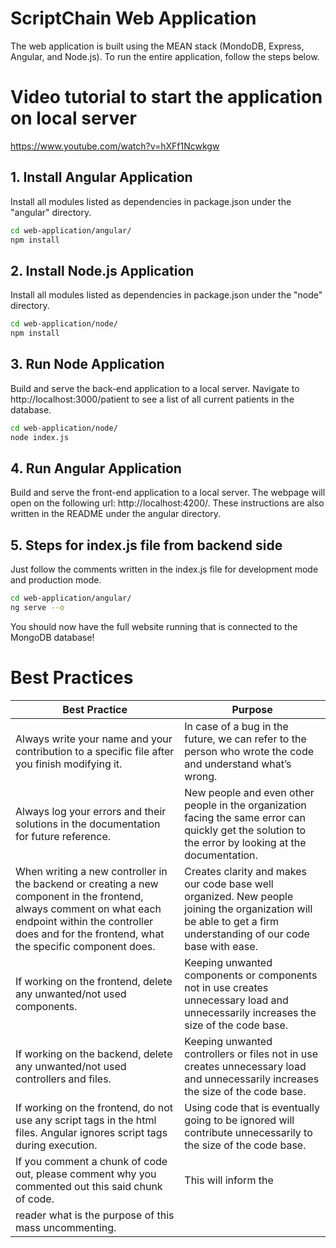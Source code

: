 # ScriptChain Web Application

The web application is built using the MEAN stack (MondoDB, Express, Angular, and Node.js). 
To run the entire application, follow the steps below.

# Video tutorial to start the application on local server
https://www.youtube.com/watch?v=hXFf1Ncwkgw

## 1. Install Angular Application 

Install all modules listed as dependencies in package.json under the "angular" directory.

```bash
cd web-application/angular/
npm install
```

## 2. Install Node.js Application

Install all modules listed as dependencies in package.json under the "node" directory.

```bash
cd web-application/node/
npm install
```

## 3. Run Node Application

Build and serve the back-end application to a local server.
Navigate to http://localhost:3000/patient to see a list of all current patients in the database.

```bash
cd web-application/node/
node index.js
```

## 4. Run Angular Application

Build and serve the front-end application to a local server.
The webpage will open on the following url:  http://localhost:4200/.
These instructions are also written in the README under the angular directory.


## 5. Steps for index.js file from backend side
Just follow the comments written in the index.js file for development mode and production mode. 

```bash
cd web-application/angular/
ng serve --o
```

You should now have the full website running that is connected to the MongoDB database!

# Best Practices

| Best Practice | Purpose |
| ------------- | ------- |
| Always write your name and your contribution to a specific file after you finish modifying it. | In case of a bug in the future, we can refer to the person who wrote the code and understand what’s wrong. |
| Always log your errors and their solutions in the documentation for future reference. | New people and even other people in the organization facing the same error can quickly get the solution to the error by looking at the documentation. |
| When writing a new controller in the backend or creating a new component in the frontend, always comment on what each endpoint within the controller does and for the frontend, what the specific component does. | Creates clarity and makes our code base well organized. New people joining the organization will be able to get a firm understanding of our code base with ease. |
| If working on the frontend, delete any unwanted/not used components. | Keeping unwanted components or components not in use creates unnecessary load and unnecessarily increases the size of the code base. |
| If working on the backend, delete any unwanted/not used controllers and files. | Keeping unwanted controllers or files not in use creates unnecessary load and unnecessarily increases the size of the code base. |
| If working on the frontend, do not use any script tags in the html files. Angular ignores script tags during execution. | Using code that is eventually going to be ignored will contribute unnecessarily to the size of the code base. |
| If you comment a chunk of code out, please comment why you commented out this said chunk of code. | This will inform the
reader what is the purpose of this mass uncommenting.|

